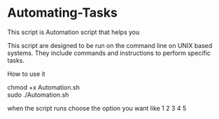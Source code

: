# Automating-Tasks
This script is Automation script that helps you 

This script are designed to be run on the command line on UNIX based systems. They include commands and instructions to perform specific tasks.

How to use it 

chmod +x Automation.sh <br />
sudo ./Automation.sh <br />

when the script runs choose the option you want like 1 2 3 4 5

